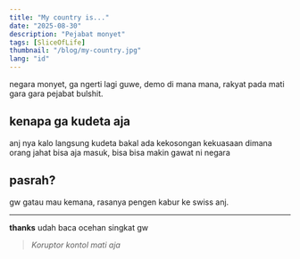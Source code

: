 ```yaml
---
title: "My country is..."
date: "2025-08-30"
description: "Pejabat monyet"
tags: [SliceOfLife]
thumbnail: "/blog/my-country.jpg"
lang: "id"
---
```


negara monyet, ga ngerti lagi guwe, demo di mana mana, rakyat pada mati gara gara pejabat bulshit.

## kenapa ga kudeta aja

anj nya kalo langsung kudeta bakal ada kekosongan kekuasaan dimana orang jahat bisa aja masuk, bisa bisa makin gawat ni negara

## pasrah?

gw gatau mau kemana, rasanya pengen kabur ke swiss anj.

---

**thanks** udah baca ocehan singkat gw

> _Koruptor kontol mati aja_
